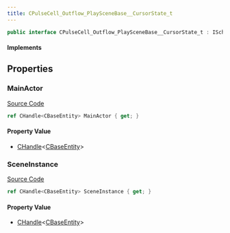 ```yaml
---
title: CPulseCell_Outflow_PlaySceneBase__CursorState_t
---
```


```csharp
public interface CPulseCell_Outflow_PlaySceneBase__CursorState_t : ISchemaClass<CPulseCell_Outflow_PlaySceneBase__CursorState_t>, ISchemaField, ISchemaClass, INativeHandle
```

#### Implements

## Properties

### MainActor

[Source Code](https://github.com/swiftly-solution/swiftlys2/blob/beta/managed/src/SwiftlyS2.Generated/Schemas/Interfaces/CPulseCell_Outflow_PlaySceneBase__CursorState_t.cs#L18)

```csharp
ref CHandle<CBaseEntity> MainActor { get; }
```

#### Property Value

- [CHandle](/docs/api/shared/natives/chandle-1)<[CBaseEntity](/docs/api/shared/schemadefinitions/cbaseentity)>

### SceneInstance

[Source Code](https://github.com/swiftly-solution/swiftlys2/blob/beta/managed/src/SwiftlyS2.Generated/Schemas/Interfaces/CPulseCell_Outflow_PlaySceneBase__CursorState_t.cs#L16)

```csharp
ref CHandle<CBaseEntity> SceneInstance { get; }
```

#### Property Value

- [CHandle](/docs/api/shared/natives/chandle-1)<[CBaseEntity](/docs/api/shared/schemadefinitions/cbaseentity)>

